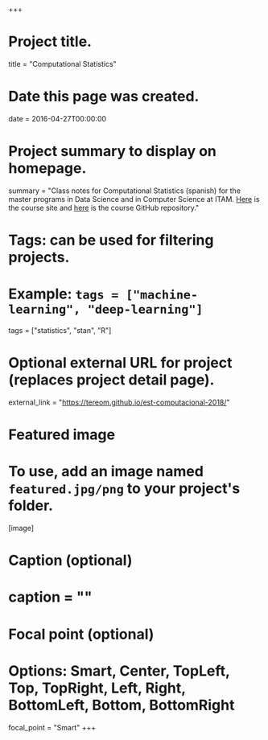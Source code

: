 +++
# Project title.
title = "Computational Statistics"

# Date this page was created.
date = 2016-04-27T00:00:00

# Project summary to display on homepage.
summary = "Class notes for Computational Statistics (spanish) for the master programs in Data Science and in Computer Science at ITAM. [Here](https://tereom.github.io/est-computacional-2018/) is the course site and [here](https://github.com/tereom/est-computacional-2018) is the course GitHub repository."

# Tags: can be used for filtering projects.
# Example: `tags = ["machine-learning", "deep-learning"]`
tags = ["statistics", "stan", "R"]

# Optional external URL for project (replaces project detail page).
external_link = "https://tereom.github.io/est-computacional-2018/"

# Featured image
# To use, add an image named `featured.jpg/png` to your project's folder. 
[image]
  # Caption (optional)
  # caption = ""

  # Focal point (optional)
  # Options: Smart, Center, TopLeft, Top, TopRight, Left, Right, BottomLeft, Bottom, BottomRight
  focal_point = "Smart"
+++
